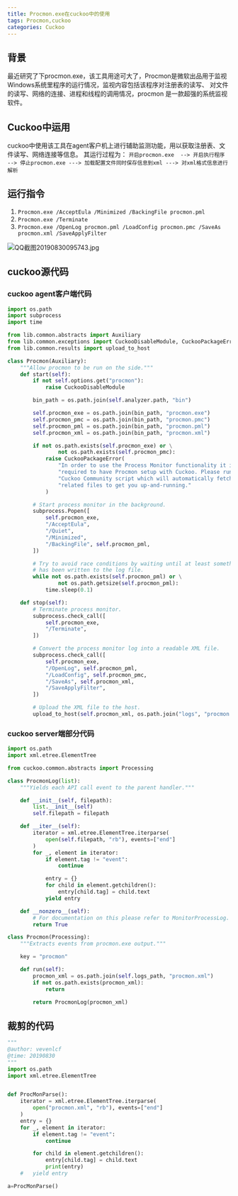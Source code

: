 ```yaml
---
title: Procmon.exe在cuckoo中的使用
tags: Procmon,cuckoo 
categories: Cuckoo
---
```


## 背景
最近研究了下procmon.exe，该工具用途可大了，Procmon是微软出品用于监视Windows系统里程序的运行情况，监视内容包括该程序对注册表的读写、
对文件的读写、网络的连接、进程和线程的调用情况，procmon 是一款超强的系统监视软件。

## Cuckoo中运用
cuckoo中使用该工具在agent客户机上进行辅助监测功能，用以获取注册表、文件读写、网络连接等信息。
其运行过程为：
   ```开启procmon.exe  --> 开启执行程序 --> 停止procmon.exe ---> 加载配置文件同时保存信息到xml ---> 对xml格式信息进行解析```

## 运行指令
  1. ```Procmon.exe /AcceptEula /Minimized /BackingFile procmon.pml```
  2. ```Procmon.exe /Terminate```
  3. ```Procmon.exe /OpenLog procmon.pml /LoadConfig procmon.pmc /SaveAs procmon.xml /SaveApplyFilter```

  ![QQ截图20190830095743.jpg](https://i.loli.net/2019/08/30/O1ShozfLc9IwQ7E.jpg)

## cuckoo源代码
### cuckoo agent客户端代码
```python
import os.path
import subprocess
import time

from lib.common.abstracts import Auxiliary
from lib.common.exceptions import CuckooDisableModule, CuckooPackageError
from lib.common.results import upload_to_host

class Procmon(Auxiliary):
    """Allow procmon to be run on the side."""
    def start(self):
        if not self.options.get("procmon"):
            raise CuckooDisableModule

        bin_path = os.path.join(self.analyzer.path, "bin")

        self.procmon_exe = os.path.join(bin_path, "procmon.exe")
        self.procmon_pmc = os.path.join(bin_path, "procmon.pmc")
        self.procmon_pml = os.path.join(bin_path, "procmon.pml")
        self.procmon_xml = os.path.join(bin_path, "procmon.xml")

        if not os.path.exists(self.procmon_exe) or \
                not os.path.exists(self.procmon_pmc):
            raise CuckooPackageError(
                "In order to use the Process Monitor functionality it is "
                "required to have Procmon setup with Cuckoo. Please run the "
                "Cuckoo Community script which will automatically fetch all "
                "related files to get you up-and-running."
            )

        # Start process monitor in the background.
        subprocess.Popen([
            self.procmon_exe,
            "/AcceptEula",
            "/Quiet",
            "/Minimized",
            "/BackingFile", self.procmon_pml,
        ])

        # Try to avoid race conditions by waiting until at least something
        # has been written to the log file.
        while not os.path.exists(self.procmon_pml) or \
                not os.path.getsize(self.procmon_pml):
            time.sleep(0.1)

    def stop(self):
        # Terminate process monitor.
        subprocess.check_call([
            self.procmon_exe,
            "/Terminate",
        ])

        # Convert the process monitor log into a readable XML file.
        subprocess.check_call([
            self.procmon_exe,
            "/OpenLog", self.procmon_pml,
            "/LoadConfig", self.procmon_pmc,
            "/SaveAs", self.procmon_xml,
            "/SaveApplyFilter",
        ])

        # Upload the XML file to the host.
        upload_to_host(self.procmon_xml, os.path.join("logs", "procmon.xml"))
```

### cuckoo server端部分代码
```python
import os.path
import xml.etree.ElementTree

from cuckoo.common.abstracts import Processing

class ProcmonLog(list):
    """Yields each API call event to the parent handler."""

    def __init__(self, filepath):
        list.__init__(self)
        self.filepath = filepath

    def __iter__(self):
        iterator = xml.etree.ElementTree.iterparse(
            open(self.filepath, "rb"), events=["end"]
        )
        for _, element in iterator:
            if element.tag != "event":
                continue

            entry = {}
            for child in element.getchildren():
                entry[child.tag] = child.text
            yield entry

    def __nonzero__(self):
        # For documentation on this please refer to MonitorProcessLog.
        return True

class Procmon(Processing):
    """Extracts events from procmon.exe output."""

    key = "procmon"

    def run(self):
        procmon_xml = os.path.join(self.logs_path, "procmon.xml")
        if not os.path.exists(procmon_xml):
            return

        return ProcmonLog(procmon_xml)
```
## 裁剪的代码
```python
"""
@author: vevenlcf
@time: 20190830
"""
import os.path
import xml.etree.ElementTree


def ProcMonParse():
    iterator = xml.etree.ElementTree.iterparse(
        open("procmon.xml", "rb"), events=["end"]
    )
    entry = {}
    for _, element in iterator:
        if element.tag != "event":
            continue

        for child in element.getchildren():
            entry[child.tag] = child.text
            print(entry)
    #   yield entry

a=ProcMonParse()

```
